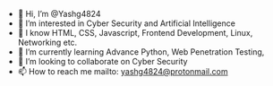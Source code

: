 - 👋 Hi, I’m @Yashg4824
- 👀 I’m interested in Cyber Security and Artificial Intelligence
- 🌱 I know HTML, CSS, Javascript, Frontend Development, Linux, Networking etc.
- 🌱 I’m currently learning Advance Python, Web Penetration Testing, 
- 💞️ I’m looking to collaborate on Cyber Security
- 📫 How to reach me mailto: yashg4824@protonmail.com

<!---
Yashg4824/Yashg4824 is a ✨ special ✨ repository because its `README.md` (this file) appears on your GitHub profile.
You can click the Preview link to take a look at your changes.
--->
